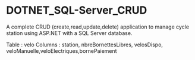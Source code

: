 # DOTNET_SQL-Server_CRUD

A complete CRUD (create,read,update,delete) application to manage cycle station using ASP.NET with a SQL Server database.

Table : velo Columns : station, nbreBornettesLibres, velosDispo, veloManuelle,veloElectriques,bornePaiement
